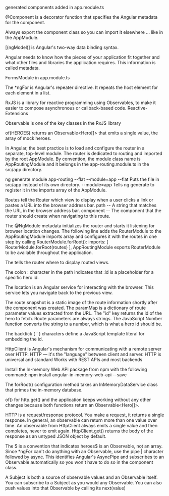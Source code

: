 generated components added in app.module.ts

@Component is a decorator function that specifies the Angular metadata for the component.

Always export the component class so you can import it elsewhere … like in the AppModule.

[(ngModel)] is Angular's two-way data binding syntax.

Angular needs to know how the pieces of your application fit together and what other files and libraries the application requires. This information is called metadata.

FormsModule in app.module.ts

The \*ngFor is Angular's repeater directive. It repeats the host element for each element in a list.

RxJS is a library for reactive programming using Observables, to make it easier to compose asynchronous or callback-based code. Reactive-Extensions

Observable is one of the key classes in the RxJS library

of(HEROES) returns an Observable<Hero[]> that emits a single value, the array of mock heroes.

In Angular, the best practice is to load and configure the router in a separate, top-level module. The router is dedicated to routing and imported by the root AppModule.
By convention, the module class name is AppRoutingModule and it belongs in the app-routing.module.ts in the src/app directory.

ng generate module app-routing --flat --module=app
--flat Puts the file in src/app instead of its own directory.
--module=app Tells ng generate to register it in the imports array of the AppModule.

Routes tell the Router which view to display when a user clicks a link or pastes a URL into the browser address bar.
path -- A string that matches the URL in the browser address bar.
component -- The component that the router should create when navigating to this route.

The @NgModule metadata initializes the router and starts it listening for browser location changes.
The following line adds the RouterModule to the AppRoutingModule imports array and configures it with the routes in one step by calling RouterModule.forRoot():
imports: [ RouterModule.forRoot(routes) ],
AppRoutingModule exports RouterModule to be available throughout the application.

The <router-outlet> tells the router where to display routed views.

The colon : character in the path indicates that :id is a placeholder for a specific hero id.

The location is an Angular service for interacting with the browser. This service lets you navigate back to the previous view.

The route.snapshot is a static image of the route information shortly after the component was created.
The paramMap is a dictionary of route parameter values extracted from the URL. The "id" key returns the id of the hero to fetch.
Route parameters are always strings. The JavaScript Number function converts the string to a number, which is what a hero id should be.

The backtick ( ` ) characters define a JavaScript template literal for embedding the id.

HttpClient is Angular's mechanism for communicating with a remote server over HTTP.
HTTP — it's the "language" between client and server.
HTTP is universal and standard
Works with REST APIs and most backends

Install the In-memory Web API package from npm with the following command:
npm install angular-in-memory-web-api --save

The forRoot() configuration method takes an InMemoryDataService class that primes the in-memory database.

of() for http.get() and the application keeps working without any other changes because both functions return an Observable<Hero[]>.

HTTP is a request/response protocol. You make a request, it returns a single response.
In general, an observable can return more than one value over time. An observable from HttpClient always emits a single value and then completes, never to emit again.
HttpClient.get() returns the body of the response as an untyped JSON object by default.

The $ is a convention that indicates heroes$ is an Observable, not an array.
Since \*ngFor can't do anything with an Observable, use the pipe | character followed by async. This identifies Angular's AsyncPipe and subscribes to an Observable automatically so you won't have to do so in the component class.

A Subject is both a source of observable values and an Observable itself. You can subscribe to a Subject as you would any Observable.
You can also push values into that Observable by calling its next(value)
